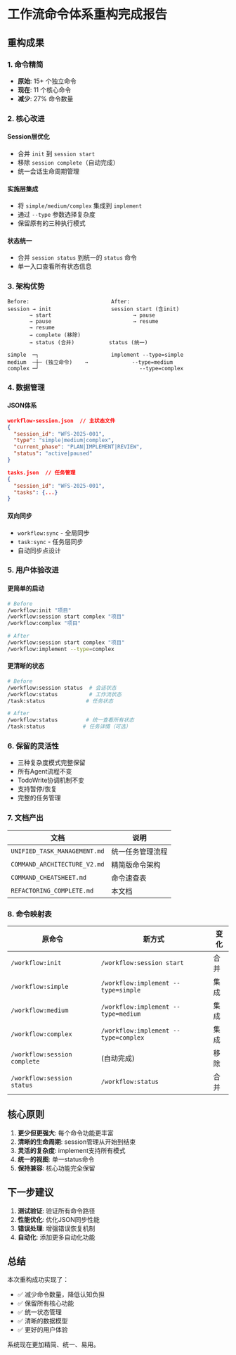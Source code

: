 # 工作流命令体系重构完成报告

## 重构成果

### 1. 命令精简
- **原始**: 15+ 个独立命令
- **现在**: 11 个核心命令
- **减少**: 27% 命令数量

### 2. 核心改进

#### Session层优化
- 合并 `init` 到 `session start`
- 移除 `session complete`（自动完成）
- 统一会话生命周期管理

#### 实施层集成  
- 将 `simple/medium/complex` 集成到 `implement`
- 通过 `--type` 参数选择复杂度
- 保留原有的三种执行模式

#### 状态统一
- 合并 `session status` 到统一的 `status` 命令
- 单一入口查看所有状态信息

### 3. 架构优势

```
Before:                          After:
session → init                   session start (含init)
       → start                          → pause
       → pause                          → resume
       → resume                   
       → complete (移除)
       → status (合并)           status (统一)

simple  ─┐                       implement --type=simple
medium  ─┼─ (独立命令)    →              --type=medium
complex ─┘                                --type=complex
```

### 4. 数据管理

#### JSON体系
```json
workflow-session.json  // 主状态文件
{
  "session_id": "WFS-2025-001",
  "type": "simple|medium|complex",
  "current_phase": "PLAN|IMPLEMENT|REVIEW",
  "status": "active|paused"
}

tasks.json  // 任务管理
{
  "session_id": "WFS-2025-001",
  "tasks": {...}
}
```

#### 双向同步
- `workflow:sync` - 全局同步
- `task:sync` - 任务层同步
- 自动同步点设计

### 5. 用户体验改进

#### 更简单的启动
```bash
# Before
/workflow:init "项目"
/workflow:session start complex "项目"
/workflow:complex "项目"

# After  
/workflow:session start complex "项目"
/workflow:implement --type=complex
```

#### 更清晰的状态
```bash
# Before
/workflow:session status  # 会话状态
/workflow:status          # 工作流状态
/task:status             # 任务状态

# After
/workflow:status         # 统一查看所有状态
/task:status            # 任务详情（可选）
```

### 6. 保留的灵活性

- 三种复杂度模式完整保留
- 所有Agent流程不变
- TodoWrite协调机制不变
- 支持暂停/恢复
- 完整的任务管理

### 7. 文档产出

| 文档 | 说明 |
|------|------|
| `UNIFIED_TASK_MANAGEMENT.md` | 统一任务管理流程 |
| `COMMAND_ARCHITECTURE_V2.md` | 精简版命令架构 |
| `COMMAND_CHEATSHEET.md` | 命令速查表 |
| `REFACTORING_COMPLETE.md` | 本文档 |

### 8. 命令映射表

| 原命令 | 新方式 | 变化 |
|--------|--------|------|
| `/workflow:init` | `/workflow:session start` | 合并 |
| `/workflow:simple` | `/workflow:implement --type=simple` | 集成 |
| `/workflow:medium` | `/workflow:implement --type=medium` | 集成 |
| `/workflow:complex` | `/workflow:implement --type=complex` | 集成 |
| `/workflow:session complete` | (自动完成) | 移除 |
| `/workflow:session status` | `/workflow:status` | 合并 |

## 核心原则

1. **更少但更强大**: 每个命令功能更丰富
2. **清晰的生命周期**: session管理从开始到结束
3. **灵活的复杂度**: implement支持所有模式
4. **统一的视图**: 单一status命令
5. **保持兼容**: 核心功能完全保留

## 下一步建议

1. **测试验证**: 验证所有命令路径
2. **性能优化**: 优化JSON同步性能
3. **错误处理**: 增强错误恢复机制
4. **自动化**: 添加更多自动化功能

## 总结

本次重构成功实现了：
- ✅ 减少命令数量，降低认知负担
- ✅ 保留所有核心功能
- ✅ 统一状态管理
- ✅ 清晰的数据模型
- ✅ 更好的用户体验

系统现在更加精简、统一、易用。